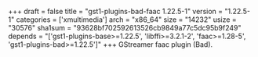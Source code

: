 +++
draft = false
title = "gst1-plugins-bad-faac 1.22.5-1"
version = "1.22.5-1"
categories = ['xmultimedia']
arch = "x86_64"
size = "14232"
usize = "30576"
sha1sum = "93628bf702592613526cb9849a77c5dc95b9f249"
depends = "['gst1-plugins-base>=1.22.5', 'libffi>=3.2.1-2', 'faac>=1.28-5', 'gst1-plugins-bad>=1.22.5']"
+++
GStreamer faac plugin (Bad).